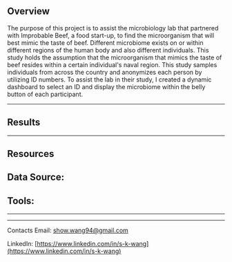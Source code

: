 ## Overview

The purpose of this project is to assist the microbiology lab that partnered with Improbable Beef, a food start-up, to find the microorganism that will best mimic the taste of beef. Different microbiome exists on or within different regions of the human body and also different individuals. This study holds the assumption that the microorganism that mimics the taste of beef resides within a certain individual's naval region. This study samples individuals from across the country and anonymizes each person by utilizing ID numbers. To assist the lab in their study, I created a dynamic dashboard to select an ID and display the microbiome within the belly button of each participant.

---

## Results


---

## Resources

Data Source:
- 

Tools:
- 

---

<!-- ## Summary -->


---

Contacts 
Email: show.wang94@gmail.com

LinkedIn: [https://www.linkedin.com/in/s-k-wang](https://www.linkedin.com/in/s-k-wang)

